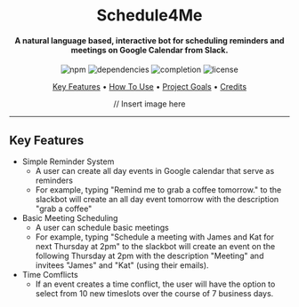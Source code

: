 <h1 align="center">
  Schedule4Me
  <br>
</h1>

<h4 align="center">A natural language based, interactive bot for scheduling reminders and meetings on Google Calendar from Slack.</h4>

<p align="center">
  <img src="https://img.shields.io/badge/npm-v5.6.0-blue.svg"
       alt="npm">
  <img src="https://img.shields.io/badge/dependencies-up%20to%20date-brightgreen.svg"
       alt="dependencies">
  <img src="https://img.shields.io/badge/completion-60%25-orange.svg"
      alt="completion">
  <img src="https://img.shields.io/badge/license-MIT-blue.svg"
       alt="license">
</p>

<p align="center">
  <a href="#key-features">Key Features</a> •
  <a href="#how-to-use">How To Use</a> •
  <a href="#project-goals">Project Goals</a> •
   <a href="#credits">Credits</a> 
</p>

<div align='center'>
// Insert image here
</div>
<!-- ![GIF](http://recordit.co/aw5jmvVjRn) -->




----

## Key Features

* Simple Reminder System
  + A user can create all day events in Google calendar that serve as reminders
  - For example, typing "Remind me to grab a coffee tomorrow." to the slackbot will create an all day event tomorrow with the description "grab a coffee"
* Basic Meeting Scheduling
  + A user can schedule basic meetings
  - For example, typing "Schedule a meeting with James and Kat for next Thursday at 2pm" to the slackbot will create an event on the following Thursday at 2pm with the description "Meeting" and invitees "James" and "Kat" (using their emails).
* Time Comflicts
  + If an event creates a time conflict, the user will have the option to select from 10 new timeslots over the course of 7 business days.
